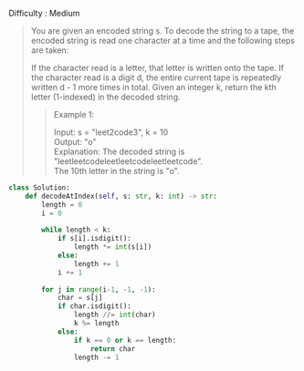 Difficulty : Medium 

>You are given an encoded string s. To decode the string to a tape, the encoded string is read one character at a time and the following steps are taken:
>
>If the character read is a letter, that letter is written onto the tape.
>If the character read is a digit d, the entire current tape is repeatedly written d - 1 more times in total.
>Given an integer k, return the kth letter (1-indexed) in the decoded string.
>
>>Example 1:  
>>
>>Input: s = "leet2code3", k = 10  
>>Output: "o"  
>>Explanation: The decoded string is "leetleetcodeleetleetcodeleetleetcode".  
>>The 10th letter in the string is "o".

```python
class Solution:
    def decodeAtIndex(self, s: str, k: int) -> str:
        length = 0
        i = 0
        
        while length < k:
            if s[i].isdigit():
                length *= int(s[i])
            else:
                length += 1
            i += 1
        
        for j in range(i-1, -1, -1):
            char = s[j]
            if char.isdigit():
                length //= int(char)
                k %= length
            else:
                if k == 0 or k == length:
                    return char
                length -= 1
```  
